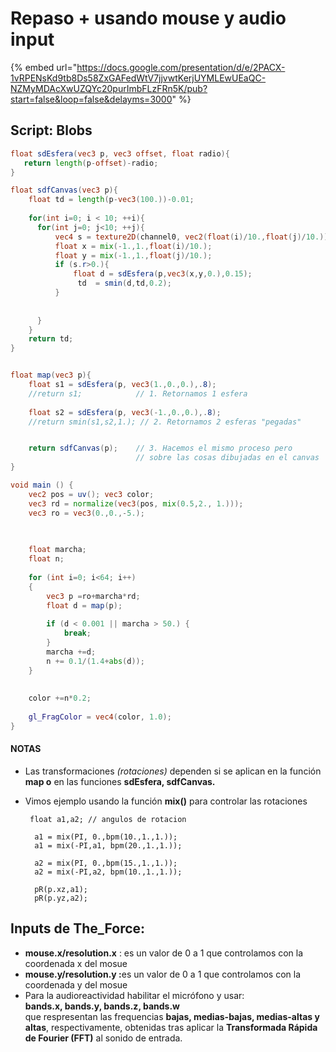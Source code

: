 # Repaso + usando mouse y audio input

{% embed url="https://docs.google.com/presentation/d/e/2PACX-1vRPENsKd9tb8Ds58ZxGAFedWtV7jjvwtKerjUYMLEwUEaQC-NZMyMDAcXwUZQYc20purImbFLzFRn5K/pub?start=false&loop=false&delayms=3000" %}

## Script: Blobs

```glsl
float sdEsfera(vec3 p, vec3 offset, float radio){
   return length(p-offset)-radio;
}

float sdfCanvas(vec3 p){
    float td = length(p-vec3(100.))-0.01;
    
    for(int i=0; i < 10; ++i){
      for(int j=0; j<10; ++j){
          vec4 s = texture2D(channel0, vec2(float(i)/10.,float(j)/10.)); 
          float x = mix(-1.,1.,float(i)/10.);
          float y = mix(-1.,1.,float(j)/10.);
          if (s.r>0.){
              float d = sdEsfera(p,vec3(x,y,0.),0.15);
               td  = smin(d,td,0.2);
          }
         
          
      }
    }
    return td;
}


float map(vec3 p){
    float s1 = sdEsfera(p, vec3(1.,0.,0.),.8);
    //return s1;            // 1. Retornamos 1 esfera
    
    float s2 = sdEsfera(p, vec3(-1.,0.,0.),.8);
    //return smin(s1,s2,1.); // 2. Retornamos 2 esferas "pegadas" 


    return sdfCanvas(p);    // 3. Hacemos el mismo proceso pero 
                            // sobre las cosas dibujadas en el canvas
}  

void main () {
    vec2 pos = uv(); vec3 color;
    vec3 rd = normalize(vec3(pos, mix(0.5,2., 1.))); 
    vec3 ro = vec3(0.,0.,-5.);
    
    

    float marcha; 
    float n;
    
    for (int i=0; i<64; i++)
    {
        vec3 p =ro+marcha*rd;
        float d = map(p); 
        
        if (d < 0.001 || marcha > 50.) {
            break;
        } 
        marcha +=d;
        n += 0.1/(1.4+abs(d));
    }
    
 
    color +=n*0.2;
    
    gl_FragColor = vec4(color, 1.0);
}
```

#### NOTAS

* Las transformaciones _(rotaciones)_ dependen si se aplican en la función **map o** en las funciones **sdEsfera, sdfCanvas.**
*   Vimos ejemplo usando la función **mix()** para controlar las rotaciones

    ```
     float a1,a2; // angulos de rotacion

      a1 = mix(PI, 0.,bpm(10.,1.,1.));
      a1 = mix(-PI,a1, bpm(20.,1.,1.)); 
        
      a2 = mix(PI, 0.,bpm(15.,1.,1.));
      a2 = mix(-PI,a2, bpm(10.,1.,1.)); 
        
      pR(p.xz,a1);
      pR(p.yz,a2); 
    ```

## Inputs de The\_Force:

* **mouse.x/resolution.x** :  es un valor de 0 a 1 que controlamos con la coordenada x del mosue
* **mouse.y/resolution.y :**&#x65;s un valor de 0 a 1 que controlamos con la coordenada y del mosue
* Para la audioreactividad habilitar el micrófono y usar:\
  **bands.x, bands.y, bands.z, bands.w**\
  que respresentan las frequencias  **bajas, medias-bajas, medias-altas y altas**, respectivamente, obtenidas tras aplicar la **Transformada Rápida de Fourier (FFT)** al sonido de entrada.

